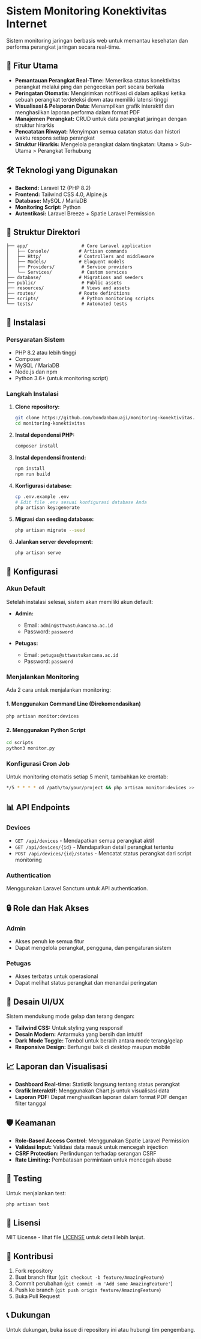 # Sistem Monitoring Konektivitas Internet

Sistem monitoring jaringan berbasis web untuk memantau kesehatan dan performa perangkat jaringan secara real-time.

## 🚀 Fitur Utama

- **Pemantauan Perangkat Real-Time:** Memeriksa status konektivitas perangkat melalui ping dan pengecekan port secara berkala
- **Peringatan Otomatis:** Mengirimkan notifikasi di dalam aplikasi ketika sebuah perangkat terdeteksi down atau memiliki latensi tinggi
- **Visualisasi & Pelaporan Data:** Menampilkan grafik interaktif dan menghasilkan laporan performa dalam format PDF
- **Manajemen Perangkat:** CRUD untuk data perangkat jaringan dengan struktur hirarkis
- **Pencatatan Riwayat:** Menyimpan semua catatan status dan histori waktu respons setiap perangkat
- **Struktur Hirarkis:** Mengelola perangkat dalam tingkatan: Utama > Sub-Utama > Perangkat Terhubung

## 🛠️ Teknologi yang Digunakan

- **Backend:** Laravel 12 (PHP 8.2)
- **Frontend:** Tailwind CSS 4.0, Alpine.js
- **Database:** MySQL / MariaDB
- **Monitoring Script:** Python
- **Autentikasi:** Laravel Breeze + Spatie Laravel Permission

## 📁 Struktur Direktori

```
├── app/                    # Core Laravel application
│   ├── Console/           # Artisan commands
│   ├── Http/              # Controllers and middleware
│   ├── Models/            # Eloquent models
│   ├── Providers/          # Service providers
│   └── Services/           # Custom services
├── database/              # Migrations and seeders
├── public/                 # Public assets
├── resources/              # Views and assets
├── routes/                # Route definitions
├── scripts/                # Python monitoring scripts
└── tests/                  # Automated tests
```

## 🚀 Instalasi

### Persyaratan Sistem

- PHP 8.2 atau lebih tinggi
- Composer
- MySQL / MariaDB
- Node.js dan npm
- Python 3.6+ (untuk monitoring script)

### Langkah Instalasi

1. **Clone repository:**
   ```bash
   git clone https://github.com/bondanbanuaji/monitoring-konektivitas.git
   cd monitoring-konektivitas
   ```

2. **Instal dependensi PHP:**
   ```bash
   composer install
   ```

3. **Instal dependensi frontend:**
   ```bash
   npm install
   npm run build
   ```

4. **Konfigurasi database:**
   ```bash
   cp .env.example .env
   # Edit file .env sesuai konfigurasi database Anda
   php artisan key:generate
   ```

5. **Migrasi dan seeding database:**
   ```bash
   php artisan migrate --seed
   ```

6. **Jalankan server development:**
   ```bash
   php artisan serve
   ```

## 🔧 Konfigurasi

### Akun Default

Setelah instalasi selesai, sistem akan memiliki akun default:

- **Admin:**
  - Email: `admin@sttwastukancana.ac.id`
  - Password: `password`

- **Petugas:**
  - Email: `petugas@sttwastukancana.ac.id`
  - Password: `password`

### Menjalankan Monitoring

Ada 2 cara untuk menjalankan monitoring:

#### 1. Menggunakan Command Line (Direkomendasikan)

```bash
php artisan monitor:devices
```

#### 2. Menggunakan Python Script

```bash
cd scripts
python3 monitor.py
```

### Konfigurasi Cron Job

Untuk monitoring otomatis setiap 5 menit, tambahkan ke crontab:

```bash
*/5 * * * * cd /path/to/your/project && php artisan monitor:devices >> /dev/null 2>&1
```

## 📊 API Endpoints

### Devices
- `GET /api/devices` - Mendapatkan semua perangkat aktif
- `GET /api/devices/{id}` - Mendapatkan detail perangkat tertentu
- `POST /api/devices/{id}/status` - Mencatat status perangkat dari script monitoring

### Authentication
Menggunakan Laravel Sanctum untuk API authentication.

## 🔒 Role dan Hak Akses

### Admin
- Akses penuh ke semua fitur
- Dapat mengelola perangkat, pengguna, dan pengaturan sistem

### Petugas
- Akses terbatas untuk operasional
- Dapat melihat status perangkat dan menandai peringatan

## 🎨 Desain UI/UX

Sistem mendukung mode gelap dan terang dengan:

- **Tailwind CSS:** Untuk styling yang responsif
- **Desain Modern:** Antarmuka yang bersih dan intuitif
- **Dark Mode Toggle:** Tombol untuk beralih antara mode terang/gelap
- **Responsive Design:** Berfungsi baik di desktop maupun mobile

## 📈 Laporan dan Visualisasi

- **Dashboard Real-time:** Statistik langsung tentang status perangkat
- **Grafik Interaktif:** Menggunakan Chart.js untuk visualisasi data
- **Laporan PDF:** Dapat menghasilkan laporan dalam format PDF dengan filter tanggal

## 🛡️ Keamanan

- **Role-Based Access Control:** Menggunakan Spatie Laravel Permission
- **Validasi Input:** Validasi data masuk untuk mencegah injection
- **CSRF Protection:** Perlindungan terhadap serangan CSRF
- **Rate Limiting:** Pembatasan permintaan untuk mencegah abuse

## 🧪 Testing

Untuk menjalankan test:

```bash
php artisan test
```

## 📄 Lisensi

MIT License - lihat file [LICENSE](LICENSE) untuk detail lebih lanjut.

## 🤝 Kontribusi

1. Fork repository
2. Buat branch fitur (`git checkout -b feature/AmazingFeature`)
3. Commit perubahan (`git commit -m 'Add some AmazingFeature'`)
4. Push ke branch (`git push origin feature/AmazingFeature`)
5. Buka Pull Request

## 📞 Dukungan

Untuk dukungan, buka issue di repository ini atau hubungi tim pengembang.